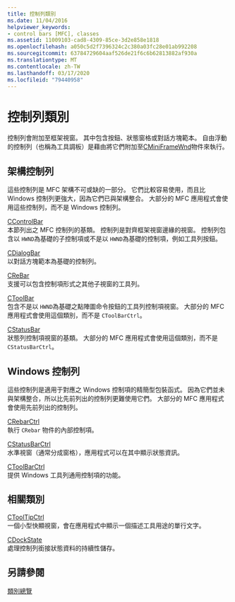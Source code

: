 ```yaml
---
title: 控制列類別
ms.date: 11/04/2016
helpviewer_keywords:
- control bars [MFC], classes
ms.assetid: 11009103-cad8-4309-85ce-3d2e858e1818
ms.openlocfilehash: a050c5d2f7396324c2c380a03fc28e01ab992208
ms.sourcegitcommit: 63784729604aaf526de21f6c6b62813882af930a
ms.translationtype: MT
ms.contentlocale: zh-TW
ms.lasthandoff: 03/17/2020
ms.locfileid: "79440958"
---
```

# <a name="control-bar-classes"></a>控制列類別

控制列會附加至框架視窗。 其中包含按鈕、狀態窗格或對話方塊範本。 自由浮動的控制列（也稱為工具調板）是藉由將它們附加至[CMiniFrameWnd](../mfc/reference/cminiframewnd-class.md)物件來執行。

## <a name="framework-control-bars"></a>架構控制列

這些控制列是 MFC 架構不可或缺的一部分。 它們比較容易使用，而且比 Windows 控制列更強大，因為它們已與架構整合。 大部分的 MFC 應用程式會使用這些控制列，而不是 Windows 控制列。

[CControlBar](../mfc/reference/ccontrolbar-class.md)<br/>
本節列出之 MFC 控制列的基類。 控制列是對齊框架視窗邊緣的視窗。 控制列包含以 `HWND`為基礎的子控制項或不是以 `HWND`為基礎的控制項，例如工具列按鈕。

[CDialogBar](../mfc/reference/cdialogbar-class.md)<br/>
以對話方塊範本為基礎的控制列。

[CReBar](../mfc/reference/crebar-class.md)<br/>
支援可以包含控制項形式之其他子視窗的工具列。

[CToolBar](../mfc/reference/ctoolbar-class.md)<br/>
包含不是以 `HWND`為基礎之點陣圖命令按鈕的工具列控制項視窗。 大部分的 MFC 應用程式會使用這個類別，而不是 `CToolBarCtrl`。

[CStatusBar](../mfc/reference/cstatusbar-class.md)<br/>
狀態列控制項視窗的基類。 大部分的 MFC 應用程式會使用這個類別，而不是 `CStatusBarCtrl`。

## <a name="windows-control-bars"></a>Windows 控制列

這些控制列是適用于對應之 Windows 控制項的精簡型包裝函式。 因為它們並未與架構整合，所以比先前列出的控制列更難使用它們。 大部分的 MFC 應用程式會使用先前列出的控制列。

[CRebarCtrl](../mfc/reference/crebarctrl-class.md)<br/>
執行 `CRebar` 物件的內部控制項。

[CStatusBarCtrl](../mfc/reference/cstatusbarctrl-class.md)<br/>
水準視窗（通常分成窗格），應用程式可以在其中顯示狀態資訊。

[CToolBarCtrl](../mfc/reference/ctoolbarctrl-class.md)<br/>
提供 Windows 工具列通用控制項的功能。

## <a name="related-classes"></a>相關類別

[CToolTipCtrl](../mfc/reference/ctooltipctrl-class.md)<br/>
一個小型快顯視窗，會在應用程式中顯示一個描述工具用途的單行文字。

[CDockState](../mfc/reference/cdockstate-class.md)<br/>
處理控制列銜接狀態資料的持續性儲存。

## <a name="see-also"></a>另請參閱

[類別總覽](../mfc/class-library-overview.md)
